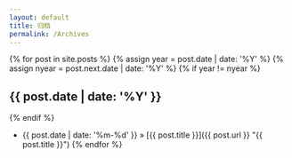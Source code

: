 ```yaml
---
layout: default
title: 归档
permalink: /Archives
---
```

{% for post in site.posts %}
{% assign year = post.date | date: '%Y' %}
{% assign nyear = post.next.date | date: '%Y' %}
{% if year != nyear %}
## {{ post.date | date: '%Y' }}
{% endif %}
* {{ post.date | date: '%m-%d' }} &raquo; [{{ post.title }}]({{ post.url }} "{{ post.title }}")
{% endfor %}